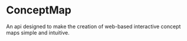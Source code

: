 # ConceptMap

An api designed to make the creation of web-based interactive concept maps simple and intuitive.
